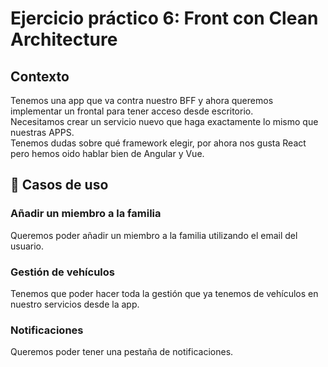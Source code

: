 # Ejercicio práctico 6: Front con Clean Architecture
## Contexto
Tenemos una app que va contra nuestro BFF y ahora queremos implementar un frontal para tener acceso desde escritorio.\
Necesitamos crear un servicio nuevo que haga exactamente lo mismo que nuestras APPS.\
Tenemos dudas sobre qué framework elegir, por ahora nos gusta React pero hemos oido hablar bien de Angular y Vue.

## 🚀 Casos de uso
### Añadir un miembro a la familia
Queremos poder añadir un miembro a la familia utilizando el email del usuario.

### Gestión de vehículos
Tenemos que poder hacer toda la gestión que ya tenemos de vehículos en nuestro servicios desde la app.

### Notificaciones
Queremos poder tener una pestaña de notificaciones.


